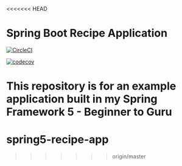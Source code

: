 <<<<<<< HEAD
# Spring Boot Recipe Application

[![CircleCI](https://circleci.com/gh/ppufek/spring5-recipe-app.svg?style=svg)](https://circleci.com/gh/ppufek/spring5-recipe-app)

[![codecov](https://codecov.io/gh/ppufek/spring5-recipe-app/branch/master/graph/badge.svg?token=cEX77gUdCG)](https://codecov.io/gh/ppufek/spring5-recipe-app)

This repository is for an example application built in my Spring Framework 5 - Beginner to Guru
=======
# spring5-recipe-app
>>>>>>> origin/master
